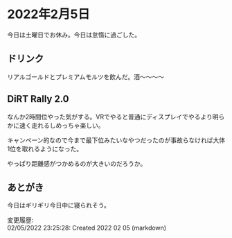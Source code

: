 # 2022年2月5日

今日は土曜日でお休み。今日は怠惰に過ごした。

## ドリンク

リアルゴールドとプレミアムモルツを飲んだ。酒～～～～

## DiRT Rally 2.0

なんか2時間位やった気がする。VRでやると普通にディスプレイでやるより明らかに速く走れるしめっちゃ楽しい。

キャンペーン的なので今まで最下位みたいなやつだったのが事故らなければ大体1位を取れるようになった。

やっぱり距離感がつかめるのが大きいのだろうか。

## あとがき

今日はギリギリ今日中に寝られそう。

変更履歴:  
02/05/2022 23:25:28: Created 2022 02 05 (markdown)  
